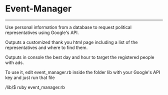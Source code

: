 # Event-Manager
-----------------------------------------------------------------------
Use personal information from a database to request political representatives using Google's API. 

Outputs a customized thank you html page including a list of the representatives and where to find them.

Outputs in console the best day and hour to target the registered people with ads.

To use it, edit event_manager.rb inside the folder lib with your Google's API key and just run that file

/lib/$ ruby event_manager.rb
